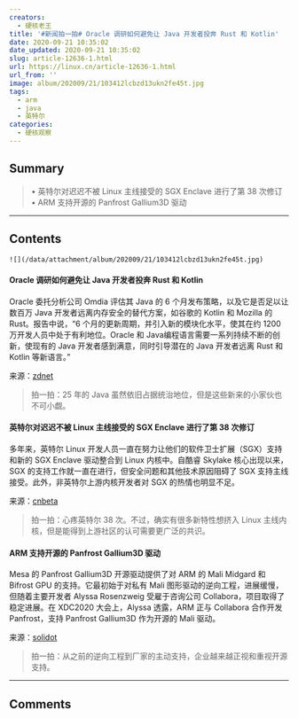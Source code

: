 ```yaml
---
creators:
  - 硬核老王
title: '#新闻拍一拍# Oracle 调研如何避免让 Java 开发者投奔 Rust 和 Kotlin'
date: 2020-09-21 10:35:02
date_updated: 2020-09-21 10:35:02
slug: article-12636-1.html
url: https://linux.cn/article-12636-1.html
url_from: ''
image: album/202009/21/103412lcbzd13ukn2fe45t.jpg
tags:
  - arm
  - java
  - 英特尔
categories:
  - 硬核观察
---
```


## Summary

> • 英特尔对迟迟不被 Linux 主线接受的 SGX Enclave 进行了第 38 次修订 • ARM 支持开源的 Panfrost Gallium3D 驱动

***

<!-- more -->

## Contents

`![](/data/attachment/album/202009/21/103412lcbzd13ukn2fe45t.jpg)`

#### Oracle 调研如何避免让 Java 开发者投奔 Rust 和 Kotlin

Oracle 委托分析公司 Omdia 评估其 Java 的 6 个月发布策略，以及它是否足以让数百万 Java 开发者远离内存安全的替代方案，如谷歌的 Kotlin 和 Mozilla 的 Rust。报告中说，“6 个月的更新周期，并引入新的模块化水平，使其在约 1200 万开发人员中处于有利地位。Oracle 和 Java编程语言需要一系列持续不断的创新，使现有的 Java 开发者感到满意，同时引导潜在的 Java 开发者远离 Rust 和 Kotlin 等新语言。”

来源：[zdnet](https://www.zdnet.com/article/oracles-java-15-new-features-aim-to-keep-millions-away-from-languages-like-rust-kotlin/)

> 
> 拍一拍：25 年的 Java 虽然依旧占据统治地位，但是这些新来的小家伙也不可小觑。
> 
> 
> 

#### 英特尔对迟迟不被 Linux 主线接受的 SGX Enclave 进行了第 38 次修订

多年来，英特尔 Linux 开发人员一直在努力让他们的软件卫士扩展（SGX）支持和新的 SGX Enclave 驱动整合到 Linux 内核中。自酷睿 Skylake 核心出现以来，SGX 的支持工作就一直在进行，但安全问题和其他技术原因阻碍了 SGX 支持主线接受。此外，非英特尔上游内核开发者对 SGX 的热情也明显不足。

来源：[cnbeta](https://www.cnbeta.com/articles/tech/1031405.htm)

> 
> 拍一拍：心疼英特尔 38 次。不过，确实有很多新特性想挤入 Linux 主线内核，但是能得到上游社区的认可需要更广泛的共识。
> 
> 
> 

#### ARM 支持开源的 Panfrost Gallium3D 驱动

Mesa 的 Panfrost Gallium3D 开源驱动提供了对 ARM 的 Mali Midgard 和 Bifrost GPU 的支持。它最初始于对私有 Mali 图形驱动的逆向工程，进展缓慢，但随着主要开发者 Alyssa Rosenzweig 受雇于咨询公司 Collabora，项目取得了稳定进展。在 XDC2020 大会上，Alyssa 透露，ARM 正与 Collabora 合作开发 Panfrost，支持 Panfrost Gallium3D 作为开源的 Mali 驱动。

来源：[solidot](https://www.solidot.org/story?sid=65592)

> 
> 拍一拍：从之前的逆向工程到厂家的主动支持，企业越来越正视和重视开源支持。
> 
> 
>

***

## Comments
